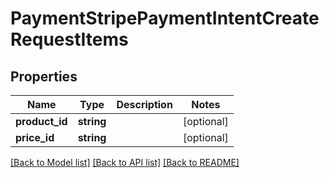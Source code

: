 # PaymentStripePaymentIntentCreateRequestItems

## Properties
Name | Type | Description | Notes
------------ | ------------- | ------------- | -------------
**product_id** | **string** |  | [optional] 
**price_id** | **string** |  | [optional] 

[[Back to Model list]](../README.md#documentation-for-models) [[Back to API list]](../README.md#documentation-for-api-endpoints) [[Back to README]](../README.md)


